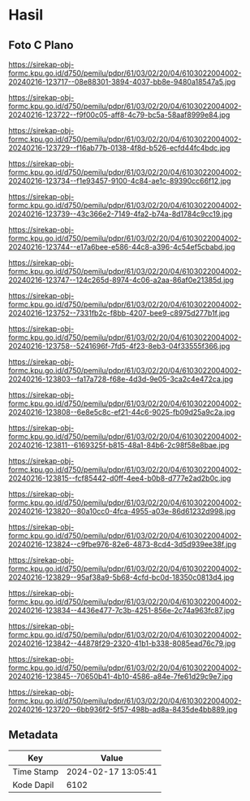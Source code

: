 # Hasil

## Foto C Plano

https://sirekap-obj-formc.kpu.go.id/d750/pemilu/pdpr/61/03/02/20/04/6103022004002-20240216-123717--08e88301-3894-4037-bb8e-9480a18547a5.jpg

https://sirekap-obj-formc.kpu.go.id/d750/pemilu/pdpr/61/03/02/20/04/6103022004002-20240216-123722--f9f00c05-aff8-4c79-bc5a-58aaf8999e84.jpg

https://sirekap-obj-formc.kpu.go.id/d750/pemilu/pdpr/61/03/02/20/04/6103022004002-20240216-123729--f16ab77b-0138-4f8d-b526-ecfd44fc4bdc.jpg

https://sirekap-obj-formc.kpu.go.id/d750/pemilu/pdpr/61/03/02/20/04/6103022004002-20240216-123734--f1e93457-9100-4c84-ae1c-89390cc66f12.jpg

https://sirekap-obj-formc.kpu.go.id/d750/pemilu/pdpr/61/03/02/20/04/6103022004002-20240216-123739--43c366e2-7149-4fa2-b74a-8d1784c9cc19.jpg

https://sirekap-obj-formc.kpu.go.id/d750/pemilu/pdpr/61/03/02/20/04/6103022004002-20240216-123744--e17a6bee-e586-44c8-a396-4c54ef5cbabd.jpg

https://sirekap-obj-formc.kpu.go.id/d750/pemilu/pdpr/61/03/02/20/04/6103022004002-20240216-123747--124c265d-8974-4c06-a2aa-86af0e21385d.jpg

https://sirekap-obj-formc.kpu.go.id/d750/pemilu/pdpr/61/03/02/20/04/6103022004002-20240216-123752--7331fb2c-f8bb-4207-bee9-c8975d277b1f.jpg

https://sirekap-obj-formc.kpu.go.id/d750/pemilu/pdpr/61/03/02/20/04/6103022004002-20240216-123758--5241696f-7fd5-4f23-8eb3-04f33555f366.jpg

https://sirekap-obj-formc.kpu.go.id/d750/pemilu/pdpr/61/03/02/20/04/6103022004002-20240216-123803--fa17a728-f68e-4d3d-9e05-3ca2c4e472ca.jpg

https://sirekap-obj-formc.kpu.go.id/d750/pemilu/pdpr/61/03/02/20/04/6103022004002-20240216-123808--6e8e5c8c-ef21-44c6-9025-fb09d25a9c2a.jpg

https://sirekap-obj-formc.kpu.go.id/d750/pemilu/pdpr/61/03/02/20/04/6103022004002-20240216-123811--6169325f-b815-48a1-84b6-2c98f58e8bae.jpg

https://sirekap-obj-formc.kpu.go.id/d750/pemilu/pdpr/61/03/02/20/04/6103022004002-20240216-123815--fcf85442-d0ff-4ee4-b0b8-d777e2ad2b0c.jpg

https://sirekap-obj-formc.kpu.go.id/d750/pemilu/pdpr/61/03/02/20/04/6103022004002-20240216-123820--80a10cc0-4fca-4955-a03e-86d61232d998.jpg

https://sirekap-obj-formc.kpu.go.id/d750/pemilu/pdpr/61/03/02/20/04/6103022004002-20240216-123824--c9fbe976-82e6-4873-8cd4-3d5d939ee38f.jpg

https://sirekap-obj-formc.kpu.go.id/d750/pemilu/pdpr/61/03/02/20/04/6103022004002-20240216-123829--95af38a9-5b68-4cfd-bc0d-18350c0813d4.jpg

https://sirekap-obj-formc.kpu.go.id/d750/pemilu/pdpr/61/03/02/20/04/6103022004002-20240216-123834--4436e477-7c3b-4251-856e-2c74a963fc87.jpg

https://sirekap-obj-formc.kpu.go.id/d750/pemilu/pdpr/61/03/02/20/04/6103022004002-20240216-123842--44878f29-2320-41b1-b338-8085ead76c79.jpg

https://sirekap-obj-formc.kpu.go.id/d750/pemilu/pdpr/61/03/02/20/04/6103022004002-20240216-123845--70650b41-4b10-4586-a84e-7fe61d29c9e7.jpg

https://sirekap-obj-formc.kpu.go.id/d750/pemilu/pdpr/61/03/02/20/04/6103022004002-20240216-123720--6bb936f2-5f57-498b-ad8a-8435de4bb889.jpg


## Metadata

| Key        | Value               |
| ---------- | ------------------- |
| Time Stamp | 2024-02-17 13:05:41 |
| Kode Dapil | 6102                |




